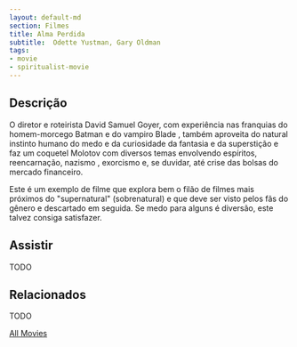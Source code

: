 ```yaml
---
layout: default-md
section: Filmes
title: Alma Perdida
subtitle:  Odette Yustman, Gary Oldman
tags: 
- movie
- spiritualist-movie
---
```


## Descrição
O diretor e roteirista David Samuel Goyer, com experiência nas franquias do  homem-morcego Batman e do vampiro Blade , também  aproveita do natural instinto humano do medo e da curiosidade da fantasia e da superstição e faz um coquetel Molotov com diversos temas envolvendo espíritos, reencarnação, nazismo , exorcismo e, se duvidar, até crise das bolsas do mercado financeiro.

Este é um exemplo de filme que explora bem o filão de filmes mais próximos do "supernatural" (sobrenatural) e que deve ser visto pelos fãs do gênero e descartado em seguida. Se medo para alguns é diversão, este talvez consiga satisfazer.

## Assistir
TODO

## Relacionados
TODO


<a href="/movies" class="button">All Movies</a>